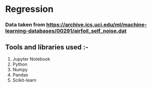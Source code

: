 # Regression

### Data taken from https://archive.ics.uci.edu/ml/machine-learning-databases/00291/airfoil_self_noise.dat

## Tools and libraries used :-
 1. Jupyter Notebook
 2. Python
 3. Numpy
 4. Pandas
 5. Scikit-learn
